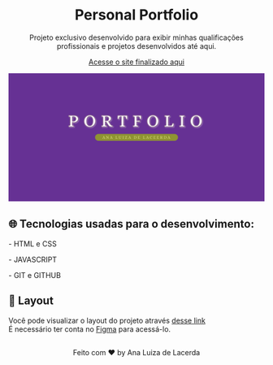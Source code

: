 <h1 align="center"> Personal Portfolio </h1>
<p align="center">Projeto exclusivo desenvolvido para exibir minhas qualificações profissionais e projetos desenvolvidos até aqui.</p>

<p align="center"><a href="">Acesse o site finalizado aqui</a></p>

<div align="center">
  <img src="./img/project_cover.png" alt="Personal Portfolio">
</div>

## 🌐 Tecnologias usadas para o desenvolvimento:

<p> - HTML e CSS</p>
<p> - JAVASCRIPT</p>
<p> - GIT e GITHUB</p>

## 🎨 Layout
Você pode visualizar o layout do projeto através <a href="">desse link</a> <br>
É necessário ter conta no <a href="figma.com">Figma</a> para acessá-lo.

##

<p align="center">Feito com ♥ by Ana Luiza de Lacerda </p>

